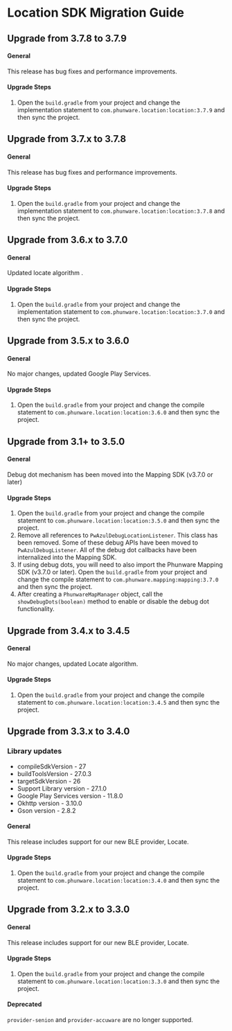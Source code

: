 # Location SDK Migration Guide

## Upgrade from 3.7.8 to 3.7.9

#### General

This release has bug fixes and performance improvements.

#### Upgrade Steps

1. Open the `build.gradle` from your project and change the implementation statement to `com.phunware.location:location:3.7.9` and then sync the project.


## Upgrade from 3.7.x to 3.7.8

#### General

This release has bug fixes and performance improvements.

#### Upgrade Steps

1. Open the `build.gradle` from your project and change the implementation statement to `com.phunware.location:location:3.7.8` and then sync the project.


## Upgrade from 3.6.x to 3.7.0

#### General

Updated locate algorithm .

#### Upgrade Steps

1. Open the `build.gradle` from your project and change the implementation statement to `com.phunware.location:location:3.7.0` and then sync the project.

## Upgrade from 3.5.x to 3.6.0

#### General

No major changes,  updated Google Play Services.

#### Upgrade Steps

1. Open the `build.gradle` from your project and change the compile statement to `com.phunware.location:location:3.6.0` and then sync the project.

## Upgrade from 3.1+ to 3.5.0

#### General

Debug dot mechanism has been moved into the Mapping SDK (v3.7.0 or later)

#### Upgrade Steps

1. Open the `build.gradle` from your project and change the compile statement to `com.phunware.location:location:3.5.0` and then sync the project.
2. Remove all references to `PwAzulDebugLocationListener`. This class has been removed.
Some of these debug APIs have been moved to `PwAzulDebugListener`.
All of the debug dot callbacks have been internalized into the Mapping SDK.
3. If using debug dots, you will need to also import the Phunware Mapping SDK (v3.7.0 or later).
Open the `build.gradle` from your project and change the compile statement to `com.phunware.mapping:mapping:3.7.0` and then sync the project.
4. After creating a `PhunwareMapManager` object, call the `showDebugDots(boolean)` method to enable or disable the debug dot functionality.

## Upgrade from 3.4.x to 3.4.5

#### General

No major changes,  updated Locate algorithm.

#### Upgrade Steps

1. Open the `build.gradle` from your project and change the compile statement to `com.phunware.location:location:3.4.5` and then sync the project.

## Upgrade from 3.3.x to 3.4.0

### Library updates
- compileSdkVersion - 27
- buildToolsVersion - 27.0.3
- targetSdkVersion - 26
- Support Library version - 27.1.0
- Google Play Services version - 11.8.0
- Okhttp version - 3.10.0
- Gson version - 2.8.2

#### General

This release includes support for our new BLE provider, Locate.

#### Upgrade Steps

1. Open the `build.gradle` from your project and change the compile statement to `com.phunware.location:location:3.4.0` and then sync the project.

## Upgrade from 3.2.x to 3.3.0

#### General

This release includes support for our new BLE provider, Locate.

#### Upgrade Steps

1. Open the `build.gradle` from your project and change the compile statement to `com.phunware.location:location:3.3.0` and then sync the project.

#### Deprecated

`provider-senion` and `provider-accuware` are no longer supported. 
